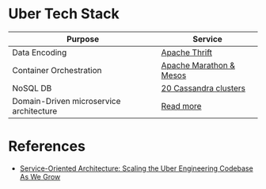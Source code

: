 # Uber Tech Stack

| Purpose                                 | Service                                                                                                                  |
|-----------------------------------------|--------------------------------------------------------------------------------------------------------------------------|
| Data Encoding                           | [Apache Thrift](../../8_APITechOptions/EncodingLibraries/Thrift.md)                                |
| Container Orchestration                 | [Apache Marathon & Mesos](../../9_ContainerOrchestrationServices/ApacheMarathon&Mesos.md)          |
| NoSQL DB                                | [20 Cassandra clusters](../../3_DatabaseServices/NoSQL-Databases/WideColumnDB/ApacheCasandra.md) |
| Domain-Driven microservice architecture | [Read more](https://www.uber.com/en-IN/blog/microservice-architecture/)                                                  |

# References
- [Service-Oriented Architecture: Scaling the Uber Engineering Codebase As We Grow](https://www.uber.com/en-IN/blog/service-oriented-architecture/)

